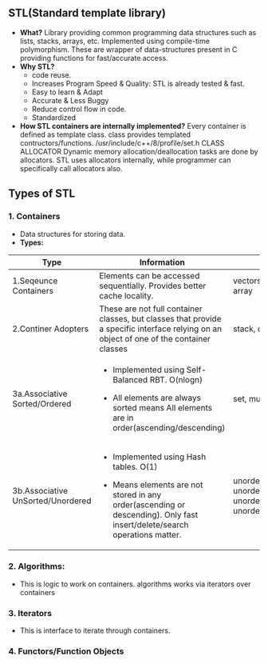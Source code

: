 ## STL(Standard template library)
- **What?** Library providing common programming data structures such as lists, stacks, arrays, etc. Implemented using compile-time polymorphism. These are wrapper of data-structures present in C providing functions for fast/accurate access. 
- **Why STL?**  
	- code reuse.
	- Increases Program Speed & Quality: STL is already tested & fast.
	- Easy to learn & Adapt
	- Accurate & Less Buggy
	- Reduce control flow in code.
	- Standardized
- **How STL containers are internally implemented?** Every container is defined as template class. class provides templated contructors/functions. /usr/include/c++/8/profile/set.h
CLASS ALLOCATOR Dynamic memory allocation/deallocation tasks are done by allocators. STL uses allocators internally, while programmer can specifically call allocators also.

## Types of STL
### 1. Containers
- Data structures for storing data. 
- **Types:**

|Type|Information|Example|
|---|---|---|
|1.Seqeunce Containers|Elements can be accessed sequentially. Provides better cache locality.|vectors, deque, list, forward list, array|
|2.Continer Adopters|These are not full container classes, but classes that provide a specific interface relying on an object of one of the container classes|stack, queue, priority_queue|
|3a.Associative Sorted/Ordered|<ul><li>Implemented using Self-Balanced RBT. O(nlogn)</li></ul><ul><li>All elements are always sorted means All elements are in order(ascending/descending)</li></ul>|set, multiset, map, multipmap|
|3b.Associative UnSorted/Unordered|<ul><li>Implemented using Hash tables. O(1)</li></ul><ul><li>Means elements are not stored in any order(ascending or descending). Only fast insert/delete/search operations matter.</li></ul>|unordered_set<key>, unordered_multiset<key>, unordered_map<key,value>, unordered_multimap<key,value>|

### 2. Algorithms: 
- This is logic to work on containers. algorithms works via iterators over containers

### 3. Iterators
- This is interface to iterate through containers.

### 4. Functors/Function Objects
